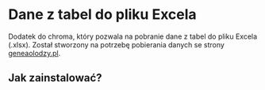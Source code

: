 # Dane z tabel do pliku Excela

Dodatek do chroma, który pozwala na pobranie dane z tabel do pliku Excela (.xlsx). Został stworzony na potrzebę pobierania danych se strony [geneaolodzy.pl](https://geneszukacz.genealodzy.pl/).

## Jak zainstalować?

